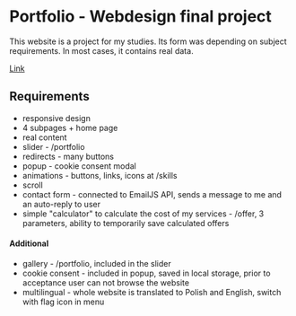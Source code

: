 # Portfolio - Webdesign final project
This website is a project for my studies. Its form was depending on subject requirements. In most cases, it contains real data.

[Link](https://kwachowski.netlify.app/)

## Requirements
- responsive design 
- 4 subpages + home page 
- real content 
- slider - /portfolio 
- redirects - many buttons 
- popup - cookie consent modal
- animations - buttons, links, icons at /skills
- scroll
- contact form - connected to EmailJS API, sends a message to me and an auto-reply to user
- simple "calculator" to calculate the cost of my services - /offer, 3 parameters, ability to temporarily save calculated offers

#### Additional
- gallery - /portfolio, included in the slider
- cookie consent - included in popup, saved in local storage, prior to acceptance user can not browse the website
- multilingual - whole website is translated to Polish and English, switch with flag icon in menu
